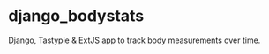 django_bodystats
================

Django, Tastypie &amp; ExtJS app to track body measurements over time.
